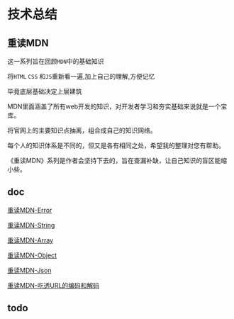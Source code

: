  
 # 技术总结

## 重读MDN

这一系列旨在回顾`MDN`中的基础知识

将`HTML` `CSS` 和`JS`重新看一遍,加上自己的理解,方便记忆

毕竟底层基础决定上层建筑

MDN里面涵盖了所有web开发的知识，对开发者学习和夯实基础来说就是一个宝库。

将官网上的主要知识点抽离，组合成自己的知识网络。

每个人的知识体系是不同的，但又是各有相同之处，希望我的整理对您有帮助。

《重读MDN》系列是作者会坚持下去的，旨在查漏补缺，让自己知识的盲区能缩小些。

## doc
[重读MDN-Error](./error/)

[重读MDN-String](./string/)

[重读MDN-Array](./array/)

[重读MDN-Object](./object/)

[重读MDN-Json](./json/)

[重读MDN-吃透URL的编码和解码](./encodeURI/)

## todo
